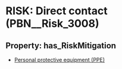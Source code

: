 # RISK: __Direct contact__ (PBN__Risk_3008)

## Property: has_RiskMitigation

* [Personal protective equipment (PPE)](PBN__Mitigation_62)


